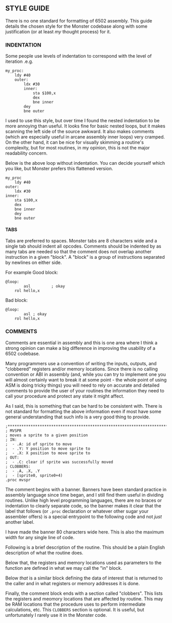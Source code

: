 ## STYLE GUIDE

There is no one standard for formatting of 6502 assembly.  This guide details the chosen
style for the Monster codebase along with some justification (or at least _my_ thought
process) for it.

### INDENTATION

Some people use levels of indentation to correspond with the level of iteration
.e.g.
```
my_proc:
	ldy #40
	outer:
		ldx #30
		inner:
			sta $100,x
			dex
			bne inner
		dey
		bne outer
```

I used to use this style, but over time I found the nested indentation to be more annoying than useful.
It looks fine for basic nested loops, but it makes scanning the left side of the source awkward.
It also makes comments (which are especially useful in arcane assembly inner loops) very cramped.
On the other hand, it can be nice for visually skimming a routine's complexity, but for most routines,
in my opinion, this is not the major readability concern.

Below is the above loop without indentation.  You can decide yourself which you like, but Monster
prefers this flattened version.

```
my_proc
	ldy #40
outer:
	ldx #30
inner:
	sta $100,x
	dex
	bne inner
	dey
	bne outer
```

#### TABS

Tabs are preferred to spaces.  Monster tabs are 8 characters wide and a single tab should
indent all opcodes.  Comments should be indented by as many tabs are needed so that the comment
does not overlap another instruction in a given "block".  A "block" is a group of instructions
separated by newlines on either side.

For example
Good block:

```
@loop:
        asl	        ; okay
	rol hello,x
```

Bad block:

```
@loop:
        asl	; okay
	rol hello,x
```

### COMMENTS

Comments are essential in assembly and this is one area where I think a strong opinion
can make a big difference in improving the usability of a 6502 codebase.

Many programmers use a convention of writing the inputs, outputs, and "clobbered" registers
and/or memory locations.  Since there is no calling convention or ABI in assembly (and,
while you can try to implement one you will almost certainly want to break it at
some point - the whole point of using ASM is doing tricky things) you will need
to rely on accurate and detailed comments to provide the user of your routines the
information they need to call your procedure and protect any state it might affect.

As I said, this is something that can be hard to be consistent with.  There is
not standard for formatting the above information even if most have some general
understanding that such info is a very good thing to provide.

```
;*******************************************************************************
; MVSPR
; moves a sprite to a given position
; IN:
;  - .A: id of sprite to move
;  - .Y: Y position to move sprite to
;  - .X: X position to move sprite to
; OUT:
;  - .C: clear if sprite was successfully moved
; CLOBBERS:
;  - .A, .X, .Y
;  - [sprite0, sprite0+4)
.proc mvspr
```

The comment begins with a banner.  Banners have been standard practice in
assembly language since time began, and I still find them useful in dividing
routines.  Unlike high level programming languages, there are no braces or
indentation to clearly separate code, so the banner makes it clear that the
label that follows (or `.proc` declaration or whatever other sugar your assembler
offers) is a special entrypoint to the following code and not _just_ another
label.

I have made the banner 80 characters wide here.  This is also the maximum width
for any single line of code.

Following is a brief description of the routine.  This should be a plain English
description of what the routine does.

Below that, the registers and memory locations used as parameters to the
function are defined in what we may call the "in" block.

Below _that_ is a similar block defining the data of interest that is
returned to the caller and in what registers or memory addresses it is
done.

Finally, the comment block ends with a section called "clobbers".  This
lists the registers and meomory locations that are affected by routine. This
may be RAM locations that the procedure uses to perform intermediate calculations, etc.
This `CLOBBERS` section is optional.  It is useful, but unfortunately I rarely use it
in the Monster code.
